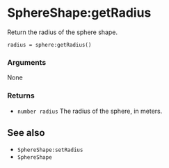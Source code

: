 <!--
category: reference
-->

SphereShape:getRadius
===

Return the radius of the sphere shape.

    radius = sphere:getRadius()

### Arguments

None

### Returns

- `number radius` The radius of the sphere, in meters.

See also
---

- `SphereShape:setRadius`
- `SphereShape`
